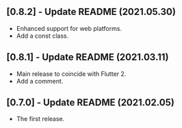 ## [0.8.2] - Update README (2021.05.30)

* Enhanced support for web platforms.
* Add a const class.

## [0.8.1] - Update README (2021.03.11)

* Main release to coincide with Flutter 2.
* Add a comment.

## [0.7.0] - Update README (2021.02.05)

* The first release.
